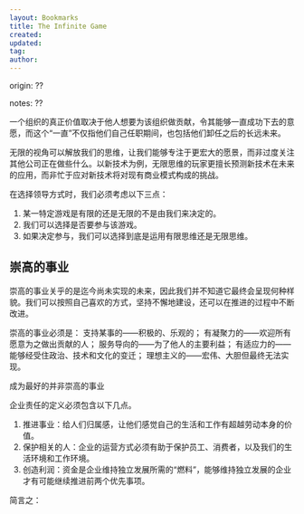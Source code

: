 ```yaml
---
layout: Bookmarks 
title: The Infinite Game
created:
updated:
tag:
author:
---
```


origin: ??

notes: ??

一个组织的真正价值取决于他人想要为该组织做贡献，令其能够一直成功下去的意愿，而这个“一直”不仅指他们自己任职期间，也包括他们卸任之后的长远未来。

无限的视角可以解放我们的思维，让我们能够专注于更宏大的愿景，而非过度关注其他公司正在做些什么。以新技术为例，无限思维的玩家更擅长预测新技术在未来的应用，而非忙于应对新技术将对现有商业模式构成的挑战。

在选择领导方式时，我们必须考虑以下三点：

1. 某一特定游戏是有限的还是无限的不是由我们来决定的。
2. 我们可以选择是否要参与该游戏。
3. 如果决定参与，我们可以选择到底是运用有限思维还是无限思维。

## 崇高的事业

崇高的事业关乎的是迄今尚未实现的未来，因此我们并不知道它最终会呈现何种样貌。我们可以按照自己喜欢的方式，坚持不懈地建设，还可以在推进的过程中不断改进。

崇高的事业必须是：
支持某事的——积极的、乐观的；
有凝聚力的——欢迎所有愿意为之做出贡献的人；
服务导向的——为了他人的主要利益；
有适应力的——能够经受住政治、技术和文化的变迁；
理想主义的——宏伟、大胆但最终无法实现。

成为最好的并非崇高的事业

企业责任的定义必须包含以下几点。

1. 推进事业：给人们归属感，让他们感觉自己的生活和工作有超越劳动本身的价值。
2. 保护相关的人：企业的运营方式必须有助于保护员工、消费者，以及我们的生活环境和工作环境。
3. 创造利润：资金是企业维持独立发展所需的“燃料”，能够维持独立发展的企业才有可能继续推进前两个优先事项。

简言之：
